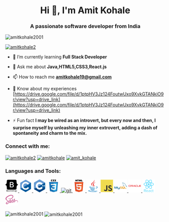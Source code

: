 <h1 align="center">Hi 👋, I'm Amit Kohale</h1>
<h3 align="center">A passionate software developer from India</h3>

<p align="left"> <img src="https://komarev.com/ghpvc/?username=amitkohale2001&label=Profile%20views&color=0e75b6&style=flat" alt="amitkohale2001" /> </p>

<p align="left"> <a href="https://twitter.com/amitkohale2" target="blank"><img src="https://img.shields.io/twitter/follow/amitkohale2?logo=twitter&style=for-the-badge" alt="amitkohale2" /></a> </p>

- 🌱 I’m currently learning **Full Stack Developer**

- 💬 Ask me about **Java,HTML5,CSS3,React.js**

- 📫 How to reach me **amitkohale19@gmail.com**

- 📄 Know about my experiences [https://drive.google.com/file/d/1ptpHV3Jz124FoutwUxo9XvkGTANkiO9r/view?usp=drive_link](https://drive.google.com/file/d/1ptpHV3Jz124FoutwUxo9XvkGTANkiO9r/view?usp=drive_link)

- ⚡ Fun fact **I may be wired as an introvert, but every now and then, I surprise myself by unleashing my inner extrovert, adding a dash of spontaneity and charm to the mix.**

<h3 align="left">Connect with me:</h3>
<p align="left">
<a href="https://twitter.com/amitkohale2" target="blank"><img align="center" src="https://raw.githubusercontent.com/rahuldkjain/github-profile-readme-generator/master/src/images/icons/Social/twitter.svg" alt="amitkohale2" height="30" width="40" /></a>
<a href="https://linkedin.com/in/amitkohale" target="blank"><img align="center" src="https://raw.githubusercontent.com/rahuldkjain/github-profile-readme-generator/master/src/images/icons/Social/linked-in-alt.svg" alt="amitkohale" height="30" width="40" /></a>
<a href="https://instagram.com/amit_kohale" target="blank"><img align="center" src="https://raw.githubusercontent.com/rahuldkjain/github-profile-readme-generator/master/src/images/icons/Social/instagram.svg" alt="amit_kohale" height="30" width="40" /></a>
</p>

<h3 align="left">Languages and Tools:</h3>
<p align="left"> <a href="https://getbootstrap.com" target="_blank" rel="noreferrer"> <img src="https://raw.githubusercontent.com/devicons/devicon/master/icons/bootstrap/bootstrap-plain-wordmark.svg" alt="bootstrap" width="40" height="40"/> </a> <a href="https://www.cprogramming.com/" target="_blank" rel="noreferrer"> <img src="https://raw.githubusercontent.com/devicons/devicon/master/icons/c/c-original.svg" alt="c" width="40" height="40"/> </a> <a href="https://www.w3schools.com/cpp/" target="_blank" rel="noreferrer"> <img src="https://raw.githubusercontent.com/devicons/devicon/master/icons/cplusplus/cplusplus-original.svg" alt="cplusplus" width="40" height="40"/> </a> <a href="https://www.w3schools.com/css/" target="_blank" rel="noreferrer"> <img src="https://raw.githubusercontent.com/devicons/devicon/master/icons/css3/css3-original-wordmark.svg" alt="css3" width="40" height="40"/> </a> <a href="https://git-scm.com/" target="_blank" rel="noreferrer"> <img src="https://www.vectorlogo.zone/logos/git-scm/git-scm-icon.svg" alt="git" width="40" height="40"/> </a> <a href="https://www.w3.org/html/" target="_blank" rel="noreferrer"> <img src="https://raw.githubusercontent.com/devicons/devicon/master/icons/html5/html5-original-wordmark.svg" alt="html5" width="40" height="40"/> </a> <a href="https://www.java.com" target="_blank" rel="noreferrer"> <img src="https://raw.githubusercontent.com/devicons/devicon/master/icons/java/java-original.svg" alt="java" width="40" height="40"/> </a> <a href="https://developer.mozilla.org/en-US/docs/Web/JavaScript" target="_blank" rel="noreferrer"> <img src="https://raw.githubusercontent.com/devicons/devicon/master/icons/javascript/javascript-original.svg" alt="javascript" width="40" height="40"/> </a> <a href="https://www.mysql.com/" target="_blank" rel="noreferrer"> <img src="https://raw.githubusercontent.com/devicons/devicon/master/icons/mysql/mysql-original-wordmark.svg" alt="mysql" width="40" height="40"/> </a> <a href="https://www.oracle.com/" target="_blank" rel="noreferrer"> <img src="https://raw.githubusercontent.com/devicons/devicon/master/icons/oracle/oracle-original.svg" alt="oracle" width="40" height="40"/> </a> <a href="https://reactjs.org/" target="_blank" rel="noreferrer"> <img src="https://raw.githubusercontent.com/devicons/devicon/master/icons/react/react-original-wordmark.svg" alt="react" width="40" height="40"/> </a> <a href="https://sass-lang.com" target="_blank" rel="noreferrer"> <img src="https://raw.githubusercontent.com/devicons/devicon/master/icons/sass/sass-original.svg" alt="sass" width="40" height="40"/> </a> </p>

<p><img align="left" src="https://github-readme-stats.vercel.app/api/top-langs?username=amitkohale2001&show_icons=true&locale=en&layout=compact" alt="amitkohale2001" /></p>

<p>&nbsp;<img align="center" src="https://github-readme-stats.vercel.app/api?username=amitkohale2001&show_icons=true&locale=en" alt="amitkohale2001" /></p>
